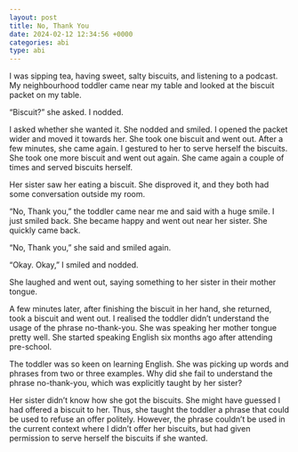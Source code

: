 ```yaml
---
layout: post
title: No, Thank You
date: 2024-02-12 12:34:56 +0000
categories: abi
type: abi
---
```


<div class="abi">	
I was sipping tea, having sweet, salty biscuits, and listening to a podcast. My neighbourhood toddler came near my table and looked at the biscuit packet on my table. 

“Biscuit?” she asked. I nodded.

I asked whether she wanted it. She nodded and smiled. I opened the packet wider and moved it towards her. She took one biscuit and went out. After a few minutes, she came again. I gestured to her to serve herself the biscuits. She took one more biscuit and went out again. She came again a couple of times and served biscuits herself. 

Her sister saw her eating a biscuit. She disproved it, and they both had some conversation outside my room. 

“No, Thank you,” the toddler came near me and said with a huge smile. I just smiled back. She became happy and went out near her sister. She quickly came back.

“No, Thank you,” she said and smiled again.

“Okay. Okay,” I smiled and nodded.

She laughed and went out, saying something to her sister in their mother tongue.

A few minutes later, after finishing the biscuit in her hand, she returned, took a biscuit and went out. I realised the toddler didn’t understand the usage of the phrase no-thank-you. She was speaking her mother tongue pretty well. She started speaking English six months ago after attending pre-school.

The toddler was so keen on learning English. She was picking up words and phrases from two or three examples. Why did she fail to understand the phrase no-thank-you, which was explicitly taught by her sister? 

Her sister didn’t know how she got the biscuits. She might have guessed I had offered a biscuit to her. Thus, she taught the toddler a phrase that could be used to refuse an offer politely. However, the phrase couldn’t be used in the current context where I didn’t offer her biscuits, but had given permission to serve herself the biscuits if she wanted.
</div>